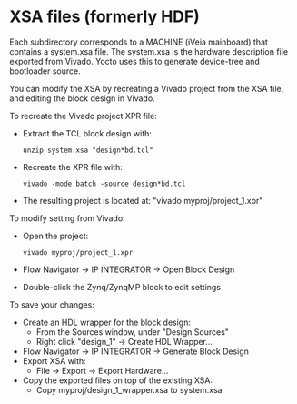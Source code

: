 # XSA files (formerly HDF)

Each subdirectory corresponds to a MACHINE (iVeia mainboard) that contains a
system.xsa file.  The system.xsa is the hardware description file exported from
Vivado.  Yocto uses this to generate device-tree and bootloader source.

You can modify the XSA by recreating a Vivado project from the XSA file, and 
editing the block design in Vivado.

To recreate the Vivado project XPR file:

- Extract the TCL block design with:

      unzip system.xsa "design*bd.tcl"

- Recreate the XPR file with:

      vivado -mode batch -source design*bd.tcl

- The resulting project is located at: "vivado myproj/project_1.xpr"

To modify setting from Vivado:

- Open the project:

      vivado myproj/project_1.xpr

- Flow Navigator -> IP INTEGRATOR -> Open Block Design
- Double-click the Zynq/ZynqMP block to edit settings

To save your changes:

- Create an HDL wrapper for the block design:
    - From the Sources window, under "Design Sources"
    - Right click "design_1" -> Create HDL Wrapper...
- Flow Navigator -> IP INTEGRATOR -> Generate Block Design
- Export XSA with:
    - File -> Export -> Export Hardware...
- Copy the exported files on top of the existing XSA:
    - Copy myproj/design_1_wrapper.xsa to system.xsa


